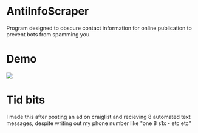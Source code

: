 # AntiInfoScraper
Program designed to obscure contact information for online publication to prevent bots from spamming you.


# Demo
![](https://i.imgur.com/B9XWhmq.gifv)

# Tid bits
I made this after posting an ad on craiglist and recieving 8 automated text messages, despite writing out my phone number like "one 8 s1x - etc etc"

